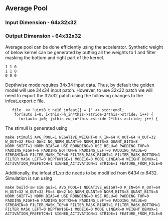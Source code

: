 ## Average Pool
### Input Dimension - 64x32x32
### Output Dimension - 64x32x32
Average pool can be done efficiently using the accelerator. Synthetic weight of below kernel can be generated by putting all the weights to 1 and filter masking the bottom and right part of the kernel.
```
1 1 0
1 1 0
0 0 0
```
Depthwise mode requires 34x34 input data. Thus, by default the golden model will use 34x34 input patch. However, to use 32x32 patch we will need to export the 32x32 patch using the following changes to the infeat_export.c file. 
```
   file_ << "uint8_t ne16_infeat[] = {" << std::endl;
    for(auto i=0; i<this->h_in*this->stride-2*this->stride; i++) {
      for(auto j=0; j<this->w_in*this->stride-2*this->stride; j++) {

```
The stimuli is generated using
```
make stimuli AVG_POOL=1 NEGATIVE_WEIGHT=0 K_IN=64 K_OUT=64 H_OUT=32 W_OUT=32 FS=3 QW=2 NO_NORM_QUANT=0 NORM_BITS=8 QUANT_BITS=8 NORM_SHIFT=1 NORM_BIAS=0 USE_ROUNDING=0 USE_RELU=0 PADDING_TOP=0 PADDING_RIGHT=6 PADDING_BOTTOM=6 PADDING_LEFT=0 PADDING_VALUE=0 STREAMIN=0 FILTER_MASK_TOP=0 FILTER_MASK_RIGHT=1 FILTER_MASK_BOTTOM=1 FILTER_MASK_LEFT=0 DEPTHWISE=1 MODE16=0 MODE_LINEAR=0 WEIGHT_DEMUX=1 ACTIVATION_PREFETCH=1 SIGNED_ACTIVATION=1 STRIDE=1 FEATURE_FROM_FILE=0
```
Additionally, the infeat.d1_stride needs to be modified from 64*34 to 64*32. Simulation is run using 
```
make build-sw sim gui=1 AVG_POOL=1 NEGATIVE_WEIGHT=0 K_IN=64 K_OUT=64 H_OUT=32 W_OUT=32 FS=3 QW=2 NO_NORM_QUANT=0 NORM_BITS=8 QUANT_BITS=8 NORM_SHIFT=1 NORM_BIAS=0 USE_ROUNDING=0 USE_RELU=0 PADDING_TOP=0 PADDING_RIGHT=6 PADDING_BOTTOM=6 PADDING_LEFT=0 PADDING_VALUE=0 STREAMIN=0 FILTER_MASK_TOP=0 FILTER_MASK_RIGHT=1 FILTER_MASK_BOTTOM=1 FILTER_MASK_LEFT=0 DEPTHWISE=1 MODE16=0 MODE_LINEAR=0 WEIGHT_DEMUX=1 ACTIVATION_PREFETCH=1 SIGNED_ACTIVATION=1 STRIDE=1 FEATURE_FROM_FILE=0
```
